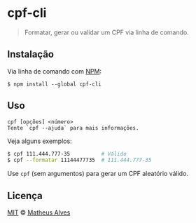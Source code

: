 # cpf-cli

> Formatar, gerar ou validar um CPF via linha de comando.

## Instalação

Via linha de comando com [NPM](https://npmjs.com/):

```
$ npm install --global cpf-cli
```

## Uso

```
cpf [opções] <número>
Tente `cpf --ajuda` para mais informações.
```

Veja alguns exemplos:

```sh
$ cpf 111.444.777-35          # Válido
$ cpf --formatar 11144477735  # 111.444.777-35
```

Use `cpf` (sem argumentos) para gerar um CPF aleatório válido.

## Licença

[MIT](http://theuves.mit-license.org/) &copy; [Matheus Alves](http://github.com/theuves)
